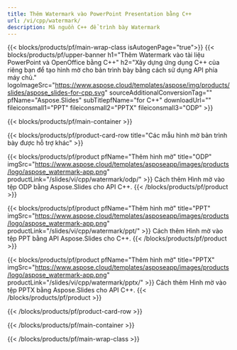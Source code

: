```yaml
---
title: Thêm Watermark vào PowerPoint Presentation bằng C++
url: /vi/cpp/watermark/
description: Mã nguồn C++ để trình bày Watermark
---
```


{{< blocks/products/pf/main-wrap-class isAutogenPage="true">}}
{{< blocks/products/pf/upper-banner h1="Thêm Watermark vào tài liệu PowerPoint và OpenOffice bằng C++" h2="Xây dựng ứng dụng C++ của riêng bạn để tạo hình mờ cho bản trình bày bằng cách sử dụng API phía máy chủ." logoImageSrc="https://www.aspose.cloud/templates/aspose/img/products/slides/aspose_slides-for-cpp.svg" sourceAdditionalConversionTag="" pfName="Aspose.Slides" subTitlepfName="for C++" downloadUrl="" fileiconsmall1="PPT" fileiconsmall2="PPTX" fileiconsmall3="ODP" >}}

{{< blocks/products/pf/main-container >}}

{{< blocks/products/pf/product-card-row title="Các mẫu hình mờ bản trình bày được hỗ trợ khác" >}}

{{< blocks/products/pf/product pfName="Thêm hình mờ" title="ODP" imgSrc="https://www.aspose.cloud/templates/asposeapp/images/products/logo/aspose_watermark-app.png" productLink="/slides/vi/cpp/watermark/odp/" >}}
Cách thêm Hình mờ vào tệp ODP bằng Aspose.Slides cho API C++.
{{< /blocks/products/pf/product >}}

{{< blocks/products/pf/product pfName="Thêm hình mờ" title="PPT" imgSrc="https://www.aspose.cloud/templates/asposeapp/images/products/logo/aspose_watermark-app.png" productLink="/slides/vi/cpp/watermark/ppt/" >}}
Cách thêm Hình mờ vào tệp PPT bằng API Aspose.Slides cho C++.
{{< /blocks/products/pf/product >}}

{{< blocks/products/pf/product pfName="Thêm hình mờ" title="PPTX" imgSrc="https://www.aspose.cloud/templates/asposeapp/images/products/logo/aspose_watermark-app.png" productLink="/slides/vi/cpp/watermark/pptx/" >}}
Cách thêm Hình mờ vào tệp PPTX bằng Aspose.Slides cho API C++.
{{< /blocks/products/pf/product >}}



{{< /blocks/products/pf/product-card-row >}}

{{< /blocks/products/pf/main-container >}}
    
{{< /blocks/products/pf/main-wrap-class >}}